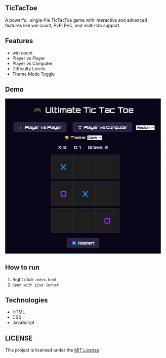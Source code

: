## TicTacToe
A powerful, single-file TicTacToe game with interactive and advanced features like win count, PvP, PvC, and multi-tab support.

## Features
- win count
- Player vs Player
- Player vs Computer
- Difficulty Levels
- Theme Mode Toggle

## Demo
![TicTacToe Demo](assets/tictactoe.PNG)

## How to run
1. Right click `index.html`
2. `Open with Live Server`

## Technologies
- HTML
- CSS
- JavaScript

## LICENSE
This project is licensed under the [MIT License](LICENSE)

